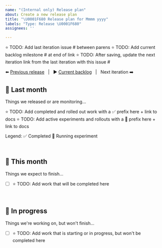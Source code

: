 ```yaml
---
name: "(Internal only) Release plan"
about: Create a new release plan
title: "\U0001F680 Release plan for Mmmm yyyy"
labels: "Type: Release \U0001F680"
assignees: ''

---
```


<!--
⭐ TODO: After milestone closes, change current backlog emoji to ✅
-->
⭐ TODO: Add last iteration issue # between parens
⭐ TODO: Add current backlog milestone # at end of link
⭐ TODO: After saving, update the next iteration link from the last iteration with this issue #

⬅️ [Previous release]() &nbsp; | &nbsp; ▶️ [Current backlog](../milestone/) &nbsp; | &nbsp; Next iteration ➡️

## 👀 Last month
Things we released or are monitoring...

⭐ TODO: Add completed and rolled out work with a ✅ prefix here + link to docs
⭐ TODO: Add active experiments and rollouts with a 🧪 prefix here + link to docs

Legend: ✅ Completed   🧪 Running experiment

<br>

## 🚀 This month
Things we expect to finish...
- [ ] ⭐ TODO: Add work that will be completed here

<br>

## 🔄️ In progress
Things we're working on, but won't finish...
- [ ] ⭐ TODO: Add work that is starting or in progress, but won't be completed here

<br>
